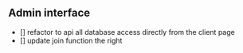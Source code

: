 ## Admin interface
- [] refactor to api all database access directly from the client page
- [] update join function the right 
